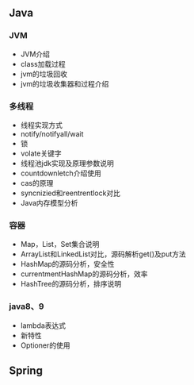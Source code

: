 ## Java

### JVM

* JVM介绍
* class加载过程
* jvm的垃圾回收
* jvm的垃圾收集器和过程介绍

### 多线程

* 线程实现方式
* notify/notifyall/wait
* 锁
* volate关键字
* 线程池jdk实现及原理参数说明
* countdownletch介绍使用
* cas的原理
* syncnizied和reentrentlock对比
* Java内存模型分析

### 容器

* Map，List，Set集合说明
* ArrayList和LinkedList对比，源码解析get()及put方法
* HashMap的源码分析，安全性
* currentmentHashMap的源码分析，效率
* HashTree的源码分析，排序说明

### java8、9

* lambda表达式
* 新特性
* Optioner的使用

## Spring
